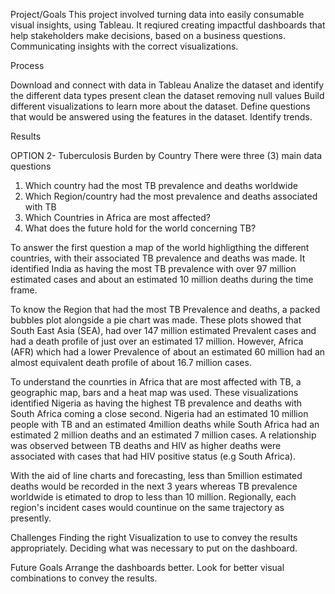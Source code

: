 Project/Goals
This project involved turning data into easily consumable visual insights, using Tableau. 
It reqiured creating impactful dashboards that help stakeholders make decisions, based on a business questions.
Communicating insights with the correct visualizations.

Process

Download and connect with data in Tableau
Analize the dataset and identify the different data types present 
clean the dataset removing null values
Build different visualizations to learn more about the dataset. 
Define questions that would be answered using the features in the dataset.
Identify trends.

Results

OPTION 2- Tuberculosis Burden by Country
There were three (3) main data questions 
1. Which country had the most TB prevalence and deaths worldwide
2. Which Region/country had the most prevalence and deaths associated with TB
3. Which Countries in Africa are most affected?
4. What does the future hold for the world concerning TB?

To answer the first question a map of the world highligthing the different countries, with their associated TB prevalence and deaths was made. It identified India as having the most TB prevalence with over 97 million estimated cases and about an estimated 10 million deaths during the time frame.

To know the Region that had the most TB Prevalence and deaths, a packed bubbles plot alongside a pie chart was made. These plots showed that South East Asia (SEA), had over 147 million estimated Prevalent cases and had a death profile of just over an estimated 17 million. However, Africa (AFR) which had a lower Prevalence of about an estimated 60 million had an almost equivalent death profile of about 16.7 million cases. 

To understand the counrties in Africa that are most affected with TB, a geographic map, bars and a heat map was used. These visualizations identified Nigeria as having the highest TB prevalence and deaths with South Africa coming a close second. Nigeria had an estimated 10 million people with TB and an estimated 4million deaths while South Africa had an estimated 2 million deaths and an estimated 7 million cases. A relationship was observed between TB deaths and HIV as higher deaths were associated with cases that had HIV positive status (e.g South Africa).
 
With the aid of line charts and forecasting, less than 5million estimated deaths would be recorded in the next 3 years whereas TB prevalence worldwide is etimated to  drop to less than 10 million. Regionally, each region's incident cases would countinue on the same trajectory as presently.

Challenges 
Finding the right Visualization to use to convey the results appropriately.
Deciding what was necessary to put on the dashboard. 

Future Goals
Arrange the dashboards better.
Look for better visual combinations to convey the results.
